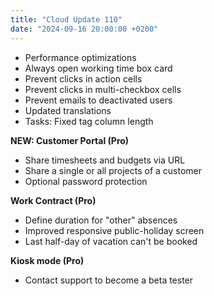 ```yaml
---
title: "Cloud Update 110"
date: "2024-09-16 20:00:00 +0200"
---
```


- Performance optimizations
- Always open working time box card
- Prevent clicks in action cells
- Prevent clicks in multi-checkbox cells
- Prevent emails to deactivated users
- Updated translations
- Tasks: Fixed tag column length

**NEW: Customer Portal (Pro)**
- Share timesheets and budgets via URL
- Share a single or all projects of a customer
- Optional password protection

**Work Contract (Pro)**
- Define duration for "other" absences
- Improved responsive public-holiday screen
- Last half-day of vacation can't be booked

**Kiosk mode (Pro)**
- Contact support to become a beta tester
